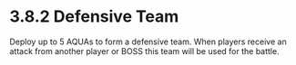 # 3.8.2 Defensive Team

Deploy up to 5 AQUAs to form a defensive team. When players receive an attack from another player or BOSS this team will be used for the battle.